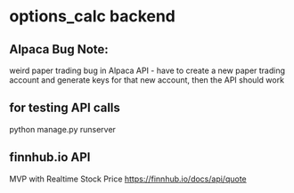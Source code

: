 # options_calc backend

## Alpaca Bug Note:

weird paper trading bug in Alpaca API - have to create a new paper trading account and generate keys for that new account, then the API should work

## for testing API calls

python manage.py runserver

## finnhub.io API

MVP with Realtime Stock Price
https://finnhub.io/docs/api/quote
